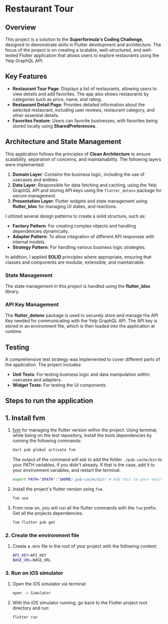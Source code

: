 # Restaurant Tour

## Overview

This project is a solution to the **Superformula's Coding Challenge**, designed to demonstrate skills in Flutter development and architecture. The focus of the project is on creating a scalable, well-structured, and well-tested Flutter application that allows users to explore restaurants using the Yelp GraphQL API.

## Key Features

- **Restaurant Tour Page**: Displays a list of restaurants, allowing users to view details and add favorites. The app also shows restaurants by categories such as price, name, and rating.
- **Restaurant Detail Page**: Provides detailed information about the selected restaurant, including user reviews, restaurant category, and other essential details.
- **Favorites Feature**: Users can favorite businesses, with favorites being stored locally using **SharedPreferences**.

## Architecture and State Management

This application follows the principles of **Clean Architecture** to ensure scalability, separation of concerns, and maintainability. The following layers were implemented:

1. **Domain Layer**: Contains the business logic, including the use of usecases and entities.
2. **Data Layer**: Responsible for data fetching and caching, using the Yelp GraphQL API and storing API keys using the `flutter_dotenv` package for secure management.
3. **Presentation Layer**: Flutter widgets and state management using **flutter_bloc** for managing UI states, and reactions.

I utilized several design patterns to create a solid structure, such as:
- **Factory Pattern**: For creating complex objects and handling dependencies dynamically.
- **Adapter Pattern**: To allow integration of different API responses with internal models.
- **Strategy Pattern**: For handling various business logic strategies.
  
In addition, I applied **SOLID** principles where appropriate, ensuring that classes and components are modular, extensible, and maintainable.

### State Management

The state management in this project is handled using the **flutter_bloc** library.

### API Key Management

The **flutter_dotenv** package is used to securely store and manage the API Key needed for communicating with the Yelp GraphQL API. The API key is stored in an environment file, which is then loaded into the application at runtime.

## Testing

A comprehensive test strategy was implemented to cover different parts of the application. The project includes:
- **Unit Tests**: For testing business logic and data manipulation within usecases and adapters.
- **Widget Tests**: For testing the UI components.

## Steps to run the application

## 1. Install fvm

1. [fvm](https://fvm.app/) for managing the flutter version within the project. Using terminal, while being on the test repository, install the tools dependencies by running the following commands:

    ```sh
    dart pub global activate fvm
    ```

    The output of the command will ask to add the folder `./pub-cache/bin` to your PATH variables, if you didn't already. If that is the case, add it to your environment variables, and restart the terminal.

    ```sh
    export PATH="$PATH":"$HOME/.pub-cache/bin" # Add this to your environment variables
    ```

2. Install the project's flutter version using `fvm`.

    ```sh
    fvm use
    ```

3. From now on, you will run all the flutter commands with the `fvm` prefix. Get all the projects dependencies.

    ```sh
    fvm flutter pub get
    ```

### 2. Create the environment file

1. Create a .env file in the root of your project with the following content:

    ```bash
    API_KEY=API_KEY
    BASE_URL=BASE_URL

### 3. Run on iOS simulator

1. Open the iOS simulator via terminal:

    ```bash
    open -a Simulator

2. With the iOS simulator running, go back to the Flutter project root directory and run:

    ```bash
    flutter run

